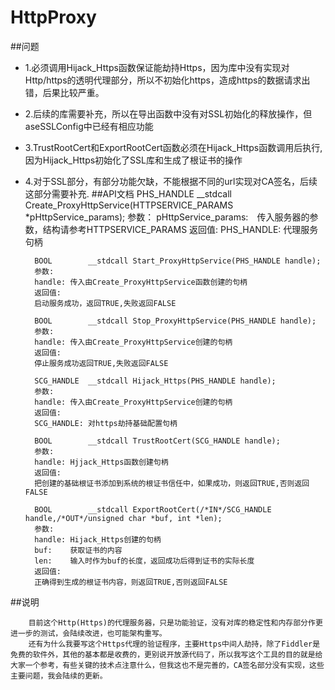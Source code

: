 # HttpProxy
##问题

- 1.必须调用Hijack_Https函数保证能劫持Https，因为库中没有实现对Http/https的透明代理部分，所以不初始化https，造成https的数据请求出错，后果比较严重。
- 2.后续的库需要补充，所以在导出函数中没有对SSL初始化的释放操作，但aseSSLConfig中已经有相应功能
- 3.TrustRootCert和ExportRootCert函数必须在Hijack_Https函数调用后执行,因为Hijack_Https初始化了SSL库和生成了根证书的操作
- 4.对于SSL部分，有部分功能欠缺，不能根据不同的url实现对CA签名，后续这部分需要补充.
##API文档
		PHS_HANDLE  __stdcall Create_ProxyHttpService(HTTPSERVICE_PARAMS *pHttpService_params);
		参数：
		pHttpService_params:　传入服务器的参数，结构请参考HTTPSERVICE_PARAMS
		返回值:
		PHS_HANDLE:	代理服务句柄
		
		BOOL        __stdcall Start_ProxyHttpService(PHS_HANDLE handle);
		参数:
		handle:	传入由Create_ProxyHttpService函数创建的句柄
		返回值:
		启动服务成功，返回TRUE,失败返回FALSE
		
		BOOL        __stdcall Stop_ProxyHttpService(PHS_HANDLE handle);
		参数:
		handle:	传入由Create_ProxyHttpService创建的句柄
		返回值:
		停止服务成功返回TRUE,失败返回FALSE

		SCG_HANDLE  __stdcall Hijack_Https(PHS_HANDLE handle);
		参数:
		handle:	传入由Create_ProxyHttpService创建的句柄
		返回值:
		SCG_HANDLE:	对https劫持基础配置句柄
		
		BOOL        __stdcall TrustRootCert(SCG_HANDLE handle);
		参数:
		handle:	Hjjack_Https函数创建句柄
		返回值:
		把创建的基础根证书添加到系统的根证书信任中，如果成功，则返回TRUE,否则返回FALSE

		BOOL        __stdcall ExportRootCert(/*IN*/SCG_HANDLE handle,/*OUT*/unsigned char *buf, int *len);
		参数:
		handle:	Hijack_Https创建的句柄
		buf:	获取证书的内容
		len:	输入时作为buf的长度，返回成功后得到证书的实际长度
		返回值:
		正确得到生成的根证书内容，则返回TRUE,否则返回FALSE
##说明
		
		目前这个Http(Https)的代理服务器，只是功能验证，没有对库的稳定性和内存部分作更进一步的测试，会陆续改进，也可能架构重写。
		还有为什么我要写这个Https代理的验证程序，主要Https中间人劫持，除了Fiddler是免费的软件外，其他的基本都是收费的，更别说开放源代码了，所以我写这个工具的目的就是给大家一个参考，有些关键的技术点注意什么，但我这也不是完善的，CA签名部分没有实现，这些主要问题，我会陆续的更新。	